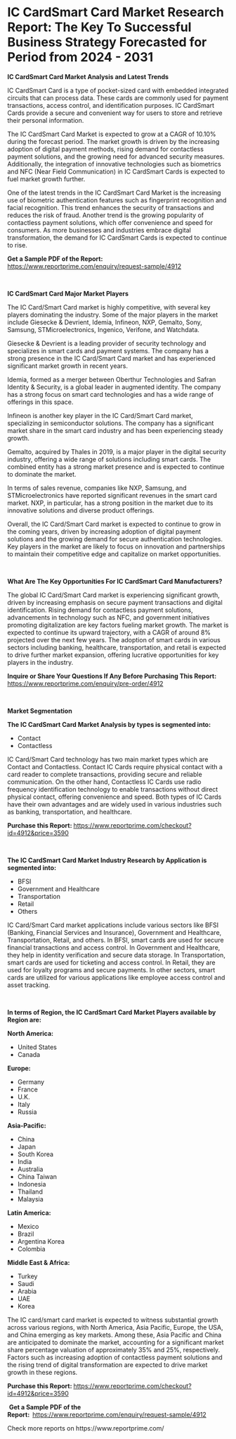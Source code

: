 <p><h1>IC CardSmart Card Market Research Report: The Key To Successful Business Strategy Forecasted for Period from 2024 - 2031</h1></p><p><strong>IC CardSmart Card Market Analysis and Latest Trends</strong></p>
<p><p>IC CardSmart Card is a type of pocket-sized card with embedded integrated circuits that can process data. These cards are commonly used for payment transactions, access control, and identification purposes. IC CardSmart Cards provide a secure and convenient way for users to store and retrieve their personal information.</p><p>The IC CardSmart Card Market is expected to grow at a CAGR of 10.10% during the forecast period. The market growth is driven by the increasing adoption of digital payment methods, rising demand for contactless payment solutions, and the growing need for advanced security measures. Additionally, the integration of innovative technologies such as biometrics and NFC (Near Field Communication) in IC CardSmart Cards is expected to fuel market growth further.</p><p>One of the latest trends in the IC CardSmart Card Market is the increasing use of biometric authentication features such as fingerprint recognition and facial recognition. This trend enhances the security of transactions and reduces the risk of fraud. Another trend is the growing popularity of contactless payment solutions, which offer convenience and speed for consumers. As more businesses and industries embrace digital transformation, the demand for IC CardSmart Cards is expected to continue to rise.</p></p>
<p><strong>Get a Sample PDF of the Report:&nbsp;</strong> <a href="https://www.reportprime.com/enquiry/request-sample/4912">https://www.reportprime.com/enquiry/request-sample/4912</a></p>
<p>&nbsp;</p>
<p><strong>IC CardSmart Card Major Market Players</strong></p>
<p><p>The IC Card/Smart Card market is highly competitive, with several key players dominating the industry. Some of the major players in the market include Giesecke & Devrient, Idemia, Infineon, NXP, Gemalto, Sony, Samsung, STMicroelectronics, Ingenico, Verifone, and Watchdata.</p><p>Giesecke & Devrient is a leading provider of security technology and specializes in smart cards and payment systems. The company has a strong presence in the IC Card/Smart Card market and has experienced significant market growth in recent years.</p><p>Idemia, formed as a merger between Oberthur Technologies and Safran Identity & Security, is a global leader in augmented identity. The company has a strong focus on smart card technologies and has a wide range of offerings in this space.</p><p>Infineon is another key player in the IC Card/Smart Card market, specializing in semiconductor solutions. The company has a significant market share in the smart card industry and has been experiencing steady growth.</p><p>Gemalto, acquired by Thales in 2019, is a major player in the digital security industry, offering a wide range of solutions including smart cards. The combined entity has a strong market presence and is expected to continue to dominate the market.</p><p>In terms of sales revenue, companies like NXP, Samsung, and STMicroelectronics have reported significant revenues in the smart card market. NXP, in particular, has a strong position in the market due to its innovative solutions and diverse product offerings.</p><p>Overall, the IC Card/Smart Card market is expected to continue to grow in the coming years, driven by increasing adoption of digital payment solutions and the growing demand for secure authentication technologies. Key players in the market are likely to focus on innovation and partnerships to maintain their competitive edge and capitalize on market opportunities.</p></p>
<p>&nbsp;</p>
<p><strong>What Are The Key Opportunities For IC CardSmart Card Manufacturers?</strong></p>
<p><p>The global IC Card/Smart Card market is experiencing significant growth, driven by increasing emphasis on secure payment transactions and digital identification. Rising demand for contactless payment solutions, advancements in technology such as NFC, and government initiatives promoting digitalization are key factors fueling market growth. The market is expected to continue its upward trajectory, with a CAGR of around 8% projected over the next few years. The adoption of smart cards in various sectors including banking, healthcare, transportation, and retail is expected to drive further market expansion, offering lucrative opportunities for key players in the industry.</p></p>
<p><strong>Inquire or Share Your Questions If Any Before Purchasing This Report:</strong> <a href="https://www.reportprime.com/enquiry/pre-order/4912">https://www.reportprime.com/enquiry/pre-order/4912</a></p>
<p>&nbsp;</p>
<p><strong>Market Segmentation</strong></p>
<p><strong>The IC CardSmart Card Market Analysis by types is segmented into:</strong></p>
<p><ul><li>Contact</li><li>Contactless</li></ul></p>
<p><p>IC Card/Smart Card technology has two main market types which are Contact and Contactless. Contact IC Cards require physical contact with a card reader to complete transactions, providing secure and reliable communication. On the other hand, Contactless IC Cards use radio frequency identification technology to enable transactions without direct physical contact, offering convenience and speed. Both types of IC Cards have their own advantages and are widely used in various industries such as banking, transportation, and healthcare.</p></p>
<p><strong>Purchase this Report:&nbsp;</strong><a href="https://www.reportprime.com/checkout?id=4912&price=3590">https://www.reportprime.com/checkout?id=4912&price=3590</a></p>
<p>&nbsp;</p>
<p><strong>The IC CardSmart Card Market Industry Research by Application is segmented into:</strong></p>
<p><ul><li>BFSI</li><li>Government and Healthcare</li><li>Transportation</li><li>Retail</li><li>Others</li></ul></p>
<p><p>IC Card/Smart Card market applications include various sectors like BFSI (Banking, Financial Services and Insurance), Government and Healthcare, Transportation, Retail, and others. In BFSI, smart cards are used for secure financial transactions and access control. In Government and Healthcare, they help in identity verification and secure data storage. In Transportation, smart cards are used for ticketing and access control. In Retail, they are used for loyalty programs and secure payments. In other sectors, smart cards are utilized for various applications like employee access control and asset tracking.</p></p>
<p>&nbsp;</p>
<p><strong>In terms of Region, the IC CardSmart Card Market Players available by Region are:</strong></p>
<p>
    <p> <strong> North America: </strong>
        <ul>
            <li>United States</li>
            <li>Canada</li>
        </ul>
        </p> 
    <p> <strong> Europe: </strong>
        <ul>
            <li>Germany</li>
            <li>France</li>
            <li>U.K.</li>
            <li>Italy</li>
            <li>Russia</li>
        </ul>
        </p> 
    <p> <strong> Asia-Pacific: </strong>
        <ul>
            <li>China</li>
            <li>Japan</li>
            <li>South Korea</li>
            <li>India</li>
            <li>Australia</li>
            <li>China Taiwan</li>
            <li>Indonesia</li>
            <li>Thailand</li>
            <li>Malaysia</li>
        </ul>
        </p> 
    <p> <strong> Latin America: </strong>
        <ul>
            <li>Mexico</li>
            <li>Brazil</li>
            <li>Argentina Korea</li>
            <li>Colombia</li>
        </ul>
        </p> 
    <p> <strong> Middle East & Africa: </strong>
        <ul>
            <li>Turkey</li>
            <li>Saudi</li>
            <li>Arabia</li>
            <li>UAE</li>
            <li>Korea</li>
        </ul>
    </p>
    </p>
<p><p>The IC card/smart card market is expected to witness substantial growth across various regions, with North America, Asia Pacific, Europe, the USA, and China emerging as key markets. Among these, Asia Pacific and China are anticipated to dominate the market, accounting for a significant market share percentage valuation of approximately 35% and 25%, respectively. Factors such as increasing adoption of contactless payment solutions and the rising trend of digital transformation are expected to drive market growth in these regions.</p></p>
<p><strong>Purchase this Report: </strong><a href="https://www.reportprime.com/checkout?id=4912&price=3590">https://www.reportprime.com/checkout?id=4912&price=3590</a></p>
<p>&nbsp;<strong>Get a Sample PDF of the Report:&nbsp;&nbsp;</strong><a href="https://www.reportprime.com/enquiry/request-sample/4912">https://www.reportprime.com/enquiry/request-sample/4912</a></p>
<p><strong></strong></p>
<p>Check more reports on https://www.reportprime.com/</p>